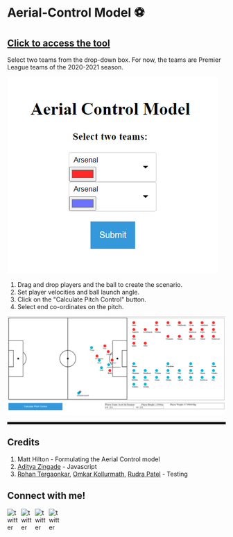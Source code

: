 # Aerial-Control Model ⚽

<link rel="icon" type="image/x-icon" href="https://cdn-icons-png.flaticon.com/512/26/26924.png">

## [Click to access the tool](https://razor3598.github.io/Aerial-Control/main.html)

Select two teams from the drop-down box. For now, the teams are Premier League teams of the 2020-2021 season.

![Select Teams](res/3.PNG)

1. Drag and drop players and the ball to create the scenario.
2. Set player velocities and ball launch angle.
3. Click on the "Calculate Pitch Control" button.
4. Select end co-ordinates on the pitch.

![Instructions](res/2.PNG)

<hr style="border:2px solid black">

## Credits
1. Matt Hilton - Formulating the Aerial Control model
2. [Aditya Zingade](https://github.com/ZingAditya24) - Javascript 
3. [Rohan Tergaonkar](https://www.linkedin.com/in/rohan-tergaonkar-481b17188/), [Omkar Kollurmath](https://www.linkedin.com/in/omkar-kollurmath-204616184/?originalSubdomain=in), [Rudra Patel](https://github.com/ruddy2204) - Testing


## Connect with me!

<a target="_blank" href="https://twitter.com/amod3598">
  <img align="left" alt="twitter" width="32px" src="https://upload.wikimedia.org/wikipedia/sco/thumb/9/9f/Twitter_bird_logo_2012.svg/1200px-Twitter_bird_logo_2012.svg.png" />
</a>

<a target="_blank" href="https://www.linkedin.com/in/amod-sahasrabudhe-685b011a7/">
  <img align="left" alt="twitter" width="32px" src="https://cdn-icons-png.flaticon.com/512/174/174857.png" />
</a>

<a target="_blank" href="https://theoffsideopinion.wordpress.com/">
  <img align="left" alt="twitter" width="32px" src="https://upload.wikimedia.org/wikipedia/commons/thumb/9/98/WordPress_blue_logo.svg/240px-WordPress_blue_logo.svg.png" />
</a>

<a target="_blank" href="mailto:sahasrabudhe.a@northeastern.edu">
  <img align="left" alt="twitter" width="32px" src="https://upload.wikimedia.org/wikipedia/commons/thumb/e/ec/Circle-icons-mail.svg/2048px-Circle-icons-mail.svg.png" />
</a>



